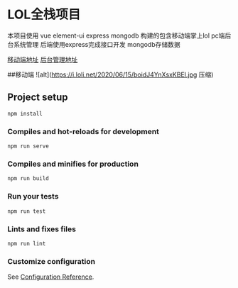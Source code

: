 # LOL全栈项目

本项目使用 vue element-ui express mongodb 构建的包含移动端掌上lol pc端后台系统管理 后端使用express完成接口开发 mongodb存储数据

[移动端地址](http://124.70.176.191/#/)
[后台管理地址](http://124.70.176.191/admin)

##移动端
![alt](https://i.loli.net/2020/06/15/boidJ4YnXsxKBEl.jpg 压缩)
## Project setup
```
npm install
```

### Compiles and hot-reloads for development
```
npm run serve
```

### Compiles and minifies for production
```
npm run build
```

### Run your tests
```
npm run test
```

### Lints and fixes files
```
npm run lint
```

### Customize configuration
See [Configuration Reference](https://cli.vuejs.org/config/).
